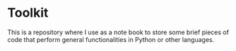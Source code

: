# Toolkit
This is a repository where I use as a note book to store some brief pieces of code that perform general functionalities in Python or other languages.

